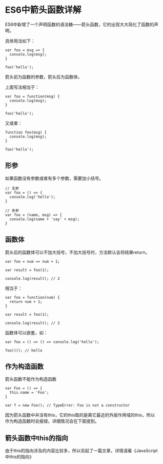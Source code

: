 # ES6中箭头函数详解

ES6中新增了一个声明函数的语法糖——箭头函数，它的出现大大简化了函数的声明。

具体用法如下：

    var foo = msg => {
      console.log(msg);
    }

    foo('hello');

箭头前为函数的参数，箭头后为函数体。

上面写法相当于：

    var foo = function(msg) {
      console.log(msg);
    }

    foo('hello');

又或者：

    function foo(msg) {
      console.log(msg);
    }

    foo('hello');

## 形参

如果函数没有参数或者有多个参数，需要加小括号。

    // 无参
    var foo = () => {
      console.log('hello');
    }

    // 多参
    var foo = (name, msg) => {
      console.log(name + 'say' + msg);
    }

## 函数体

箭头后的函数体可以不加大括号，不加大括号时，方法默认会将结果return。

    var foo = num => num + 1;

    var result = foo(1);

    console.log(result); // 2

相当于：

    var foo = function(num) {
      return num + 1;
    }

    var result = foo(1);

    console.log(result); // 2

函数体可以嵌套，如：

    var foo = () => () => console.log('hello');

    foo()(); // hello

## 作为构造函数

箭头函数不能作为构造函数

    var Foo = () => {
      this.name = 'Foo';
    }

    var f = new Foo(); // TypeError: Foo is not a constructor

因为箭头函数中并没有this，它的this取的是离它最近的外层作用域的this，所以作为构造函数时会报错，详细情况会在下面提到。

## 箭头函数中this的指向

由于this的指向涉及的内容比较多，所以另起了一篇文章，详情请看《JavaScript中this的指向》